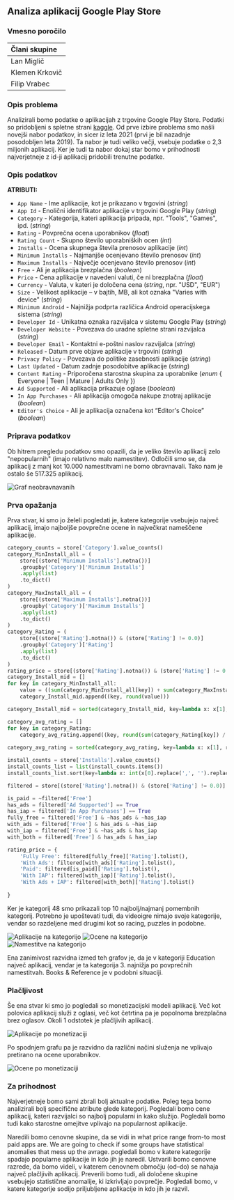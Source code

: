 ## Analiza aplikacij Google Play Store
### Vmesno poročilo

| Člani skupine |
|:---|
|Lan Miglič|
|Klemen Krkovič|
|Filip Vrabec|

### Opis problema
Analizirali bomo podatke o aplikacijah z trgovine Google Play Store. Podatki so pridobljeni s spletne strani [kaggle](https://www.kaggle.com/datasets/gauthamp10/google-playstore-apps?resource=download). Od prve izbire problema smo našli novejši nabor podatkov, in sicer iz leta 2021 (prvi je bil nazadnje posodobljen leta 2019). Ta nabor je tudi veliko večji, vsebuje podatke o 2,3 miljonih aplikacij. 
Ker je tudi ta nabor dokaj star bomo v prihodnosti najverjetneje z id-ji aplikacij pridobili trenutne podatke.


### Opis podatkov
**ATRIBUTI:**

* `App Name` - Ime aplikacije, kot je prikazano v trgovini (*string*)  
* `App Id` - Enolični identifikator aplikacije v trgovini Google Play (*string*)  
* `Category` - Kategorija, kateri aplikacija pripada, npr. "Tools", "Games", ipd. (*string*)  
* `Rating` - Povprečna ocena uporabnikov (*float*)  
* `Rating Count` - Skupno število uporabniških ocen (*int*)  
* `Installs` - Ocena skupnega števila prenosov aplikacije (*int*)  
* `Minimum Installs` - Najmanjše ocenjevano število prenosov (*int*)  
* `Maximum Installs` - Največje ocenjevano število prenosov (*int*)  
* `Free` - Ali je aplikacija brezplačna (*boolean*)  
* `Price` - Cena aplikacije v navedeni valuti, če ni brezplačna (*float*)  
* `Currency` - Valuta, v kateri je določena cena (*string*, npr. "USD", "EUR")  
* `Size` - Velikost aplikacije – v bajtih, MB, ali kot oznaka "Varies with device" (*string*)  
* `Minimum Android` - Najnižja podprta različica Android operacijskega sistema (*string*)  
* `Developer Id` - Unikatna oznaka razvijalca v sistemu Google Play (*string*)  
* `Developer Website` - Povezava do uradne spletne strani razvijalca (*string*)  
* `Developer Email` - Kontaktni e-poštni naslov razvijalca (*string*)  
* `Released` - Datum prve objave aplikacije v trgovini (*string*)  
* `Privacy Policy` - Povezava do politike zasebnosti aplikacije (*string*)  
* `Last Updated` - Datum zadnje posodobitve aplikacije (*string*)  
* `Content Rating` - Priporočena starostna skupina za uporabnike (*enum* { Everyone | Teen | Mature | Adults Only })  
* `Ad Supported` - Ali aplikacija prikazuje oglase (*boolean*)  
* `In App Purchases` - Ali aplikacija omogoča nakupe znotraj aplikacije (*boolean*)  
* `Editor's Choice` - Ali je aplikacija označena kot “Editor's Choice” (*boolean*)


### Priprava podatkov
Ob hitrem pregledu podatkov smo opazili, da je veliko število aplikacij zelo "nepopularnih" (imajo relativno malo namestitev). Odločili smo se, da aplikacij z manj kot 10.000 namestitvami ne bomo obravnavali. Tako nam je ostalo še 517.325 aplikacij.

![Graf neobravnavanih](./images/ignored_data_graph.png)

### Prva opažanja 

Prva stvar, ki smo jo želeli pogledati je, katere kategorije vsebujejo največ aplikacij, imajo najboljše povprečne ocene in največkrat nameščene aplikacije.

```python
category_counts = store['Category'].value_counts()
category_MinInstall_all = (
    store[(store['Minimum Installs'].notna())]
    .groupby('Category')['Minimum Installs']
    .apply(list)
    .to_dict()
)
category_MaxInstall_all = (
    store[(store['Maximum Installs'].notna())]
    .groupby('Category')['Maximum Installs']
    .apply(list)
    .to_dict()
)
category_Rating = (
    store[(store['Rating'].notna()) & (store['Rating'] != 0.0)]
    .groupby('Category')['Rating']
    .apply(list)
    .to_dict()
)
rating_price = store[(store['Rating'].notna()) & (store['Rating'] != 0.0)].groupby('Free')['Rating'].apply(list)
category_Install_mid = []
for key in category_MinInstall_all:
    value = ((sum(category_MinInstall_all[key]) + sum(category_MaxInstall_all[key])) / 2) / category_counts[key]
    category_Install_mid.append((key, round(value)))

category_Install_mid = sorted(category_Install_mid, key=lambda x: x[1], reverse=True)

category_avg_rating = []
for key in category_Rating:
    category_avg_rating.append((key, round(sum(category_Rating[key]) / len(category_Rating[key]), 2)))
  
category_avg_rating = sorted(category_avg_rating, key=lambda x: x[1], reverse=True)

install_counts = store['Installs'].value_counts()
install_counts_list = list(install_counts.items())
install_counts_list.sort(key=lambda x: int(x[0].replace(',', '').replace('+', '')))

filtered = store[(store['Rating'].notna()) & (store['Rating'] != 0.0)]

is_paid = ~filtered['Free']
has_ads = filtered['Ad Supported'] == True
has_iap = filtered['In App Purchases'] == True
fully_free = filtered['Free'] & ~has_ads & ~has_iap
with_ads = filtered['Free'] & has_ads & ~has_iap
with_iap = filtered['Free'] & ~has_ads & has_iap
with_both = filtered['Free'] & has_ads & has_iap

rating_price = {
    'Fully Free': filtered[fully_free]['Rating'].tolist(),
    'With Ads': filtered[with_ads]['Rating'].tolist(),
    'Paid': filtered[is_paid]['Rating'].tolist(),
    'With IAP': filtered[with_iap]['Rating'].tolist(),
    'With Ads + IAP': filtered[with_both]['Rating'].tolist()
    
}
```

Ker je kategorij 48 smo prikazali top 10 najbolj/najmanj pomembnih kategorij. Potrebno je upoštevati tudi, da videoigre nimajo svoje kategorije, vendar so razdeljene med drugimi kot so racing, puzzles in podobne. 

![Aplikacije na kategorijo](./images/categories_most_apps.png)
![Ocene na kategorijo](./images/categories_top_rated.png)
![Namestitve na kategorijo](./images/categories_most_installs.png)

Ena zanimivost razvidna izmed teh grafov je, da je v kategoriji Education največ aplikacij, vendar je ta kategorija 3. najnižja po povprečnih namestitvah. Books & Reference je v podobni situaciji.

### Plačljivost

Še ena stvar ki smo jo pogledali so monetizacijski modeli aplikacij. Več kot polovica aplikacij služi z oglasi, več kot četrtina pa je popolnoma brezplačna brez oglasov. Okoli 1 odstotek je plačljivih aplikacij.

![Aplikacije po monetizaciji](./images/monetization_distribution.png)

Po spodnjem grafu pa je razvidno da različni načini služenja ne vplivajo pretirano na ocene uporabnikov.

![Ocene po monetizaciji](./images/monetization_average_rating.png)

### Za prihodnost
Najverjetneje bomo sami zbrali bolj aktualne podatke.
Poleg tega bomo analizirali bolj specifične atribute glede kategorij. Pogledali bomo cene aplikacij, kateri razvijalci so najbolj popularni in kako služijo.
Pogledali bomo tudi kako starostne omejitve vplivajo na popularnost aplikacije.

Naredili bomo cenovne skupine, da se vidi in what price range from-to most paid apps are.
We are going to check if some groups have statistical anomalies that mess up the avrage.
pogledali bomo v katere kategorije spadajo popularne aplikacije in kdo jih je naredil.
Ustvarili bomo cenovne razrede, da bomo videli, v katerem cenovnem območju (od–do) se nahaja največ plačljivih aplikacij.
Preverili bomo tudi, ali določene skupine vsebujejo statistične anomalije, ki izkrivljajo povprečje.
Pogledali bomo, v katere kategorije sodijo priljubljene aplikacije in kdo jih je razvil.



